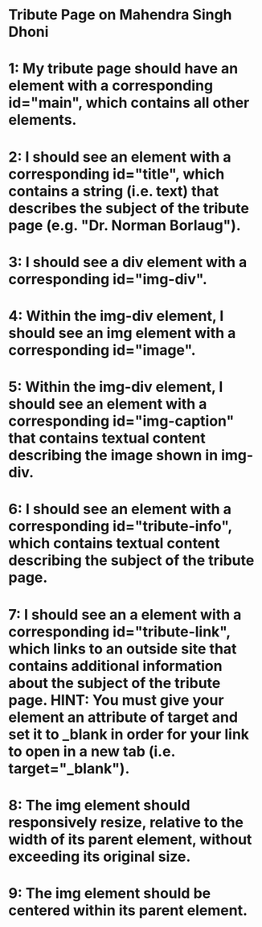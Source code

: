 # Tribute  Page on Mahendra Singh Dhoni 

# 1: My tribute page should have an element with a corresponding id="main", which contains all other elements.

# 2: I should see an element with a corresponding id="title", which contains a string (i.e. text) that describes the subject of the tribute page (e.g. "Dr. Norman Borlaug").

# 3: I should see a div element with a corresponding id="img-div".

# 4: Within the img-div element, I should see an img element with a corresponding id="image".

# 5: Within the img-div element, I should see an element with a corresponding id="img-caption" that contains textual content describing the image shown in img-div.

# 6: I should see an element with a corresponding id="tribute-info", which contains textual content describing the subject of the tribute page.

# 7: I should see an a element with a corresponding id="tribute-link", which links to an outside site that contains additional information about the subject of the tribute page. HINT: You must give your element an attribute of target and set it to _blank in order for your link to open in a new tab (i.e. target="_blank").

# 8: The img element should responsively resize, relative to the width of its parent element, without exceeding its original size.

# 9: The img element should be centered within its parent element.
